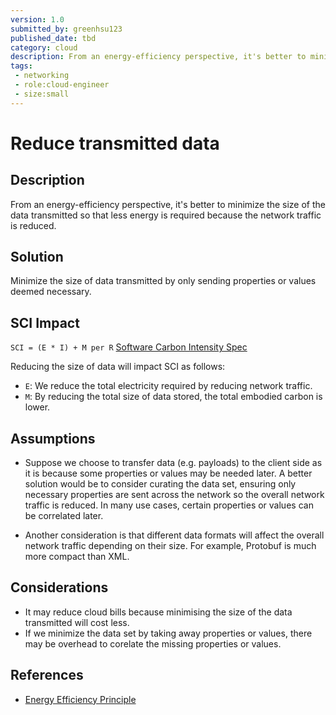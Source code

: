 ```yaml
---
version: 1.0
submitted_by: greenhsu123
published_date: tbd
category: cloud
description: From an energy-efficiency perspective, it's better to minimize the size of the data transmitted so that less energy is required because the network traffic is reduced. 
tags: 
 - networking
 - role:cloud-engineer
 - size:small
---
```


# Reduce transmitted data

## Description
From an energy-efficiency perspective, it's better to minimize the size of the data transmitted so that less energy is required because the network traffic is reduced. 

## Solution
Minimize the size of data transmitted by only sending properties or values deemed necessary. 

## SCI Impact

`SCI = (E * I) + M per R`
[Software Carbon Intensity Spec](https://grnsft.org/sci)

Reducing the size of data will impact SCI as follows:

- `E`: We reduce the total electricity required by reducing network traffic. 
- `M`: By reducing the total size of data stored, the total embodied carbon is lower.

## Assumptions
- Suppose we choose to transfer data (e.g. payloads) to the client side as it is because some properties or values may be needed later. A better solution would be to consider curating the data set, ensuring only necessary properties are sent across the network so the overall network traffic is reduced. In many use cases, certain properties or values can be correlated later. 

- Another consideration is that different data formats will affect the overall network traffic depending on their size. For example, Protobuf is much more compact than XML. 

## Considerations
- It may reduce cloud bills because minimising the size of the data transmitted will cost less. 
- If we minimize the data set by taking away properties or values, there may be overhead to corelate the missing properties or values.

## References
- [Energy Efficiency Principle](https://learn.greensoftware.foundation/practitioner/energy-efficiency)
